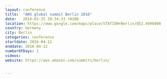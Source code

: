 ```yaml
---
layout: conference
title:  "AWS global summit Berlin 2016"
date:   2016-03-25 20:34:33 +0100
location: https://www.google.com/maps/place/STATION+Berlin/@52.4998908,13.3753315,15z/data=!4m2!3m1!1s0x0:0xfa39d6d8b9a59bb2?shorturl=1
country: Germany
city: Berlin
categories: conference
startdate: 2016-04-12
enddate: 2016-04-12
numberOfDays: 1
videos:
website: https://aws.amazon.com/summits/berlin/


---
```

